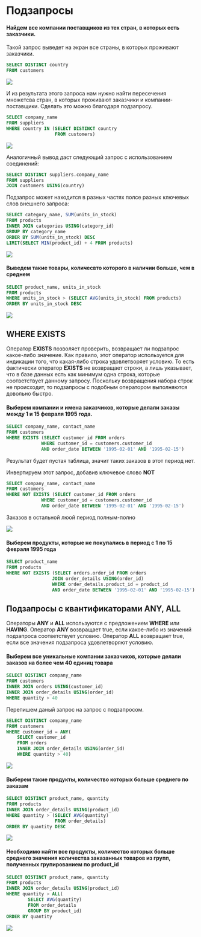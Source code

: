 # Подзапросы

#### Найдем все компании поставщиков из тех стран, в которых есть заказчики.

Такой запрос выведет на экран все страны, в которых проживают заказчики.

```sql
SELECT DISTINCT country
FROM customers
```

![](images/Screenshot_2.png)

И из результата этого запроса нам нужно найти пересечения множетсва стран, в которых проживают заказчики и компании-поставщики. Сделать это можно благодаря подзапросу.

```sql
SELECT company_name
FROM suppliers
WHERE country IN (SELECT DISTINCT country
				  FROM customers)
```

![](images/Screenshot_3.png)

Аналогичный вывод даст следующий запрос с использованием соединений:

```sql
SELECT DISTINCT suppliers.company_name
FROM suppliers
JOIN customers USING(country)
```

Подзапрос может находится в разных частях полсе разных ключевых слов внешнего запроса:

```sql
SELECT category_name, SUM(units_in_stock)
FROM products
INNER JOIN categories USING(category_id)
GROUP BY category_name
ORDER BY SUM(units_in_stock) DESC
LIMIT(SELECT MIN(product_id) + 4 FROM products)
```

![](images/Screenshot_4.png)

#### Выведем такие товары, количесвто которого в наличии больше, чем в среднем

```sql
SELECT product_name, units_in_stock
FROM products
WHERE units_in_stock > (SELECT AVG(units_in_stock) FROM products)
ORDER BY units_in_stock DESC
```

![](images/Screenshot_5.png)

## WHERE EXISTS

Оператор **EXISTS** позволяет проверить, возвращает ли подзапрос какое-либо значение. Как правило, этот оператор используется для индикации того, что какая-либо строка удовлетворяет условию. То есть фактически оператор **EXISTS** не возвращает строки, а лишь указывает, что в базе данных есть как минимум одна строка, которые соответствует данному запросу. Поскольку возвращения набора строк не происходит, то подзапросы с подобным оператором выполняются довольно быстро.

#### Выберем компании и имена заказчиков, которые делали заказы между 1 и 15 февраля 1995 года.

```sql
SELECT company_name, contact_name
FROM customers
WHERE EXISTS (SELECT customer_id FROM orders
			 WHERE customer_id = customers.customer_id
			 AND order_date BETWEEN '1995-02-01' AND '1995-02-15')
```

Результат будет пустая таблица, значит таких заказов в этот период нет.

Инвертируем этот запрос, добавив ключевое слово **NOT**

```sql
SELECT company_name, contact_name
FROM customers
WHERE NOT EXISTS (SELECT customer_id FROM orders
			 WHERE customer_id = customers.customer_id
			 AND order_date BETWEEN '1995-02-01' AND '1995-02-15')
```

Заказов в остальной люой период полным-полно

![](images/Screenshot_6.png)


#### Выберем продукты, которые не покупались в период с 1 по 15 февраля 1995 года

```sql
SELECT product_name
FROM products
WHERE NOT EXISTS (SELECT orders.order_id FROM orders
				 JOIN order_details USING(order_id)
				 WHERE order_details.product_id = product_id
				 AND order_date BETWEEN '1995-02-01' AND '1995-02-15') 
```

## Подзапросы с квантификаторами ANY, ALL

Операторы **ANY** и **ALL** используются с предложением **WHERE** или **HAVING**. Оператор **ANY** возвращает true, если какое-либо из значений подзапроса соответствует условию. Оператор **ALL** возвращает true, если все значения подзапроса удовлетворяют условию.

#### Выберем все уникальные компании заказчиков, которые делали заказов на более чем 40 единиц товара

```sql
SELECT DISTINCT company_name
FROM customers
INNER JOIN orders USING(customer_id)
INNER JOIN order_details USING(order_id)
WHERE quantity > 40
```

Перепишем даный запрос на запрос с подзапросом.

```sql
SELECT DISTINCT company_name
FROM customers
WHERE customer_id = ANY(
	SELECT customer_id
	FROM orders
	INNER JOIN order_details USING(order_id)
	WHERE quantity > 40)
```

![](images/Screenshot_7.png)


#### Выберем такие продукты, количество которых больше среднего по заказам

```sql
SELECT DISTINCT product_name, quantity
FROM products
INNER JOIN order_details USING(product_id)
WHERE quantity > (SELECT AVG(quantity)
				  FROM order_details)
ORDER BY quantity DESC
```

![](images/Screenshot_8.png)


#### Необходимо найти все продукты, количество которых больше среднего значения количества заказанных товаров из групп, полученных групированием по product_id

```sql
SELECT DISTINCT product_name, quantity
FROM products
INNER JOIN order_details USING(product_id)
WHERE quantity > ALL(
		SELECT AVG(quantity)
		FROM order_details
		GROUP BY product_id)
ORDER BY quantity
```

![](images/Screenshot_9.png)


